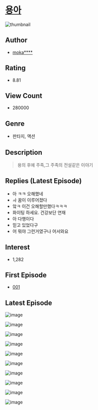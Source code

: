# [용아](https://comic.naver.com/bestChallenge/list?titleId=731687)
![thumbnail](https://image-comic.pstatic.net/user_contents_data/challenge_comic/2019/09/01/306197/thumbnail_434x330c5c50172_4e4a_4283_8a19_e0c628887739_00002494.JPEG)

## Author
- [moka****](https://comic.naver.com/artistTitle?id=306197)

## Rating
- 8.81

## View Count
- 280000

## Genre
- 판타지, 액션

## Description
> 용의 후예 주족,그 주족의 전설같은 이야기

## Replies (Latest Episode)
- 아 ㅋㅋ 오해했네
- ㅘ 꿈이 이루어졌다
- 앜ㅋ 이건 오해할만했다ㅋㅋㅋ
- 화이팅 하세요. 건강보단 연재
- 아 다행이다
- 믿고 있었다구
- 어 뭐야 그런거였구나 어서와요

## Interest
- 1,282

## First Episode
- [001](https://comic.naver.com/bestChallenge/detail?titleId=731687&no=1)

## Latest Episode
![image](https://image-comic.pstatic.net/user_contents_data/challenge_comic/2023/02/13/306197/upload_3558179474210370353.jpeg)

![image](https://image-comic.pstatic.net/user_contents_data/challenge_comic/2023/02/13/306197/upload_3545795696101241443.jpeg)

![image](https://image-comic.pstatic.net/user_contents_data/challenge_comic/2023/02/13/306197/upload_3904963251110360632.jpeg)

![image](https://image-comic.pstatic.net/user_contents_data/challenge_comic/2023/02/13/306197/upload_7004617170633646949.jpeg)

![image](https://image-comic.pstatic.net/user_contents_data/challenge_comic/2023/02/13/306197/upload_3979266950654157616.jpeg)

![image](https://image-comic.pstatic.net/user_contents_data/challenge_comic/2023/02/13/306197/upload_7364567594296554596.jpeg)

![image](https://image-comic.pstatic.net/user_contents_data/challenge_comic/2023/02/13/306197/upload_3544391413711517495.jpeg)

![image](https://image-comic.pstatic.net/user_contents_data/challenge_comic/2023/02/13/306197/upload_3545240237395818801.jpeg)

![image](https://image-comic.pstatic.net/user_contents_data/challenge_comic/2023/02/13/306197/upload_7365416425913148216.jpeg)

![image](https://image-comic.pstatic.net/user_contents_data/challenge_comic/2023/02/13/306197/upload_4121465891105170736.jpeg)
